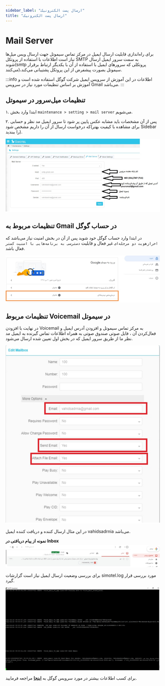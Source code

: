 ```yaml
---
sidebar_label: "ارسال پست الکترونیک"
title: "ارسال پست الکترونیک"
---
```




# Mail Server

برای راه‌اندازی قابلیت ارسال ایمیل در مرکز تماس سیموتل جهت ارسال ویس میل‌ها نیاز است اطلاعات با استفاده از پروتکل SMTP به سمت سرور ایمیل ارسال شوند(smtp پروتکلی که سرور‌های ایمیل با استفاده از آن با یکدیگر ارتباط برقرار می‌کنند)،سیموتل بصورت پیشفرض از این پروتکل پشتیبانی می‌کند.

:::info اطلاعات
در این آموزش از سرویس ایمیل شرکت گوگل استفاده شده است و آموزش بر اساس تنظیمات مورد نیاز در سرویس Gmail می‌باشد.
:::

## تنظیمات میل‌سرور در سیموتل

۱. ابتدا وارد بخش `maintenance > setting > mail server` می‌شویم.

۲. پس از آن مشخصات باید مشابه عکس پایین پر شود تا سرور ایمیل مد نظر و حسابی که درخواست ارسال از آن را داریم مشخص شود(برای مشاهده با کیفیت بهتر Sidebar را ببندید).


![1](/img/simotel/mail_server/1.jpg)



## تنظیمات مربوط به Gmail در حساب گوگل

در ابتدا وارد حساب گوگل خود شوید پس از آن در بخش امنیت نیاز می‌باشد که ``احرازهویت دو مرحله‌ای`` غیر فعال و قابلیت ``دسترسی به برنامه‌هایی با امنیت کمتر`` فعال باشد.

![2](/img/simotel/mail_server/2.jpg)


## تنظیمات مربوط Voicemail در سیموتل

در نهایت با افزودن Voicemail به مرکز تماس سیموتل و افزودن آدرس ایمیل و فعال‌کردن آن ، فایل صوتی صندوق صوتی به همراه اطلاعات تماس گیرنده به ایمیل مد نظر ما از طریق سرور ایمیل که در بخش اول تعیین شده ارسال می‌شود.

![3](/img/simotel/mail_server/3.jpg)

در این مثال ارسال کننده و دریافت کننده ایمیل vahidsadrnia می‌باشد.

**نمونه از پیام دریافتی در Inbox**
![4](/img/simotel/mail_server/4.jpg)




برای بررسی وضعیت ارسال ایمیل نیاز است گزارشات simotel.log مورد بررسی قرار گیرد.

![5](/img/simotel/mail_server/5.jpg)


برای کسب اطلاعات بیشتر در مورد سرویس گوگل به **[اینجا](https://www.hostinger.com/tutorials/how-to-use-free-google-smtp-server
)** مراجعه فرمایید.
